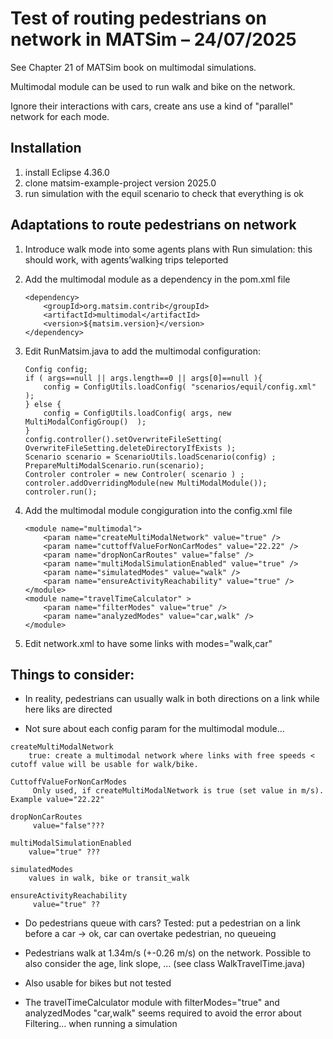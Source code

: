 # Test of routing pedestrians on network in MATSim – 24/07/2025

See Chapter 21 of MATSim book on multimodal simulations.

Multimodal module can be used to run walk and bike on the network.

Ignore their interactions with cars, create ans use a kind of "parallel" network for each mode.

## Installation
1. install Eclipse 4.36.0
2. clone matsim-example-project version 2025.0
3. run simulation with the equil scenario to check that everything is ok


## Adaptations to route pedestrians on network
1. Introduce walk mode into some agents plans with <leg mode="walk"/>
Run simulation: this should work, with agents’walking trips teleported

2. Add the multimodal module as a dependency in the pom.xml file
	```
    <dependency>
		<groupId>org.matsim.contrib</groupId>
		<artifactId>multimodal</artifactId>
		<version>${matsim.version}</version>
	</dependency>
    ```

3. Edit RunMatsim.java to add the multimodal configuration:
	```
    Config config;
	if ( args==null || args.length==0 || args[0]==null ){
		config = ConfigUtils.loadConfig( "scenarios/equil/config.xml" );
	} else {
		config = ConfigUtils.loadConfig( args, new MultiModalConfigGroup()  );
	}
	config.controller().setOverwriteFileSetting( OverwriteFileSetting.deleteDirectoryIfExists );
	Scenario scenario = ScenarioUtils.loadScenario(config) ;
	PrepareMultiModalScenario.run(scenario);
	Controler controler = new Controler( scenario ) ;
	controler.addOverridingModule(new MultiModalModule());
	controler.run();
    ```

4. Add the multimodal module congiguration into the config.xml file
	``` 
    <module name="multimodal">
		<param name="createMultiModalNetwork" value="true" />
		<param name="cuttoffValueForNonCarModes" value="22.22" />
		<param name="dropNonCarRoutes" value="false" />
		<param name="multiModalSimulationEnabled" value="true" />
		<param name="simulatedModes" value="walk" />
		<param name="ensureActivityReachability" value="true" />
	</module>
	<module name="travelTimeCalculator" >
		<param name="filterModes" value="true" />
		<param name="analyzedModes" value="car,walk" />
	</module>
    ```
	


5. Edit network.xml to have some links with  modes="walk,car"



## Things to consider:
- In reality, pedestrians can usually walk in both directions on a link while here liks are directed

- Not sure about each config param for the multimodal module…
```
createMultiModalNetwork
	true: create a multimodal network where links with free speeds < cutoff value will be usable for walk/bike.

CuttoffValueForNonCarModes
	 Only used, if createMultiModalNetwork is true (set value in m/s). Example value="22.22"

dropNonCarRoutes
	 value="false"???

multiModalSimulationEnabled 
    value="true" ???

simulatedModes
	values in walk, bike or transit_walk

ensureActivityReachability
     value="true" ??
```

- Do pedestrians queue with cars? 
Tested: put a pedestrian on a link before a car → ok, car can overtake pedestrian, no queueing

- Pedestrians walk at 1.34m/s (+-0.26 m/s) on the network. Possible to also consider the age, link slope, … (see class WalkTravelTime.java)

- Also usable for bikes but not tested

- The travelTimeCalculator module with filterModes="true" and analyzedModes "car,walk" seems required to avoid the error about Filtering… when running a simulation

